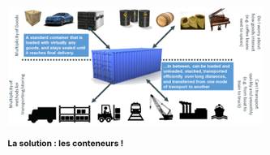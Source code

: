 
![container-after](/slides/why-docker/images/transport-after.png)

### La solution : les conteneurs !
